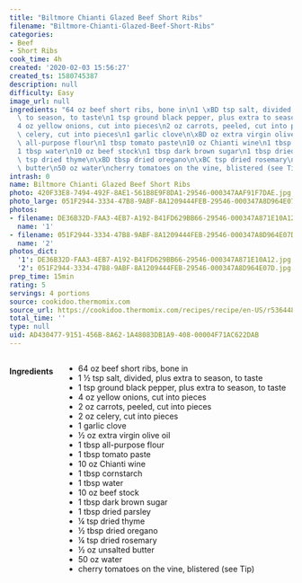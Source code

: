 ```yaml
---
title: "Biltmore Chianti Glazed Beef Short Ribs"
filename: "Biltmore-Chianti-Glazed-Beef-Short-Ribs"
categories:
- Beef
- Short Ribs
cook_time: 4h
created: '2020-02-03 15:56:27'
created_ts: 1580745387
description: null
difficulty: Easy
image_url: null
ingredients: "64 oz beef short ribs, bone in\n1 \xBD tsp salt, divided, plus extra\
  \ to season, to taste\n1 tsp ground black pepper, plus extra to season, to taste\n\
  4 oz yellow onions, cut into pieces\n2 oz carrots, peeled, cut into pieces\n2 oz\
  \ celery, cut into pieces\n1 garlic clove\n\xBD oz extra virgin olive oil\n1 tbsp\
  \ all-purpose flour\n1 tbsp tomato paste\n10 oz Chianti wine\n1 tbsp cornstarch\n\
  1 tbsp water\n10 oz beef stock\n1 tbsp dark brown sugar\n1 tbsp dried parsley\n\xBC\
  \ tsp dried thyme\n\xBD tbsp dried oregano\n\xBC tsp dried rosemary\n\xBD oz unsalted\
  \ butter\n50 oz water\ncherry tomatoes on the vine, blistered (see Tip)"
intrash: 0
name: Biltmore Chianti Glazed Beef Short Ribs
photo: 420F33E8-7494-492F-8AE1-561B8E9F8DA1-29546-000347AAF91F7DAE.jpg
photo_large: 051F2944-3334-47B8-9ABF-8A1209444FEB-29546-000347A8D964E07D.jpg
photos:
- filename: DE36B32D-FAA3-4EB7-A192-B41FD629BB66-29546-000347A871E10A12.jpg
  name: '1'
- filename: 051F2944-3334-47B8-9ABF-8A1209444FEB-29546-000347A8D964E07D.jpg
  name: '2'
photos_dict:
  '1': DE36B32D-FAA3-4EB7-A192-B41FD629BB66-29546-000347A871E10A12.jpg
  '2': 051F2944-3334-47B8-9ABF-8A1209444FEB-29546-000347A8D964E07D.jpg
prep_time: 15min
rating: 5
servings: 4 portions
source: cookidoo.thermomix.com
source_url: https://cookidoo.thermomix.com/recipes/recipe/en-US/r536448
total_time: ''
type: null
uid: AD430477-9151-456B-8A62-1A48083DB1A9-408-00004F71AC622DAB
---
```

<div class="large-8 medium-7 columns" id="writeup">	</div><!-- #writeup -->
</div><!-- #row-one -->
<div class="row" id="row-two">	<div class="medium-4 small-5 columns"><h4 id="ingredients">Ingredients</h4><div class="box box-ingredients content"><ul>
<li>64 oz beef short ribs, bone in</li>
<li>1 ½ tsp salt, divided, plus extra to season, to taste</li>
<li>1 tsp ground black pepper, plus extra to season, to taste</li>
<li>4 oz yellow onions, cut into pieces</li>
<li>2 oz carrots, peeled, cut into pieces</li>
<li>2 oz celery, cut into pieces</li>
<li>1 garlic clove</li>
<li>½ oz extra virgin olive oil</li>
<li>1 tbsp all-purpose flour</li>
<li>1 tbsp tomato paste</li>
<li>10 oz Chianti wine</li>
<li>1 tbsp cornstarch</li>
<li>1 tbsp water</li>
<li>10 oz beef stock</li>
<li>1 tbsp dark brown sugar</li>
<li>1 tbsp dried parsley</li>
<li>¼ tsp dried thyme</li>
<li>½ tbsp dried oregano</li>
<li>¼ tsp dried rosemary</li>
<li>½ oz unsalted butter</li>
<li>50 oz water</li>
<li>cherry tomatoes on the vine, blistered (see Tip)</li>
</ul>
</div>	</div>	<div class="medium-6 small-7 columns">	</div>